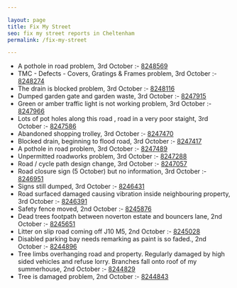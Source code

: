 ```yaml
---

layout: page
title: Fix My Street
seo: fix my street reports in Cheltenham
permalink: /fix-my-street

---
```


<!-- fix_marker starts -->

- A pothole in road problem, 3rd October :- [8248569](https://www.fixmystreet.com/report/8248569)
- TMC - Defects - Covers, Gratings & Frames problem, 3rd October :- [8248274](https://www.fixmystreet.com/report/8248274)
- The drain is blocked problem, 3rd October :- [8248116](https://www.fixmystreet.com/report/8248116)
- Dumped garden gate and garden waste, 3rd October :- [8247915](https://www.fixmystreet.com/report/8247915)
- Green or amber traffic light is not working problem, 3rd October :- [8247966](https://www.fixmystreet.com/report/8247966)
- Lots of pot holes along this road , road in a very poor staight, 3rd October :- [8247586](https://www.fixmystreet.com/report/8247586)
- Abandoned shopping trolley, 3rd October :- [8247470](https://www.fixmystreet.com/report/8247470)
- Blocked drain, beginning to flood road, 3rd October :- [8247417](https://www.fixmystreet.com/report/8247417)
- A pothole in road problem, 3rd October :- [8247489](https://www.fixmystreet.com/report/8247489)
- Unpermitted roadworks problem, 3rd October :- [8247288](https://www.fixmystreet.com/report/8247288)
- Road / cycle path design change, 3rd October :- [8247057](https://www.fixmystreet.com/report/8247057)
- Road closure sign (5 October) but no information, 3rd October :- [8246951](https://www.fixmystreet.com/report/8246951)
- Signs still dumped, 3rd October :- [8246431](https://www.fixmystreet.com/report/8246431)
- Road surfaced damaged causing vibration inside neighbouring property, 3rd October :- [8246391](https://www.fixmystreet.com/report/8246391)
- Safety fence moved, 2nd October :- [8245876](https://www.fixmystreet.com/report/8245876)
- Dead trees footpath between noverton estate and bouncers lane, 2nd October :- [8245651](https://www.fixmystreet.com/report/8245651)
- Litter on slip road coming off J10 M5, 2nd October :- [8245028](https://www.fixmystreet.com/report/8245028)
- Disabled parking bay needs remarking as paint is so faded., 2nd October :- [8244896](https://www.fixmystreet.com/report/8244896)
- Tree limbs overhanging road and property. Regularly damaged by high sided vehicles and refuse lorry. Branches fall onto roof of my summerhouse, 2nd October :- [8244829](https://www.fixmystreet.com/report/8244829)
- Tree is damaged problem, 2nd October :- [8244843](https://www.fixmystreet.com/report/8244843)

<!-- fix_marker ends -->
